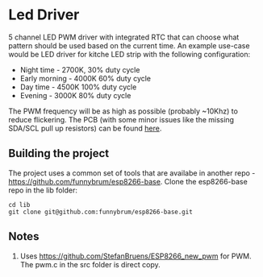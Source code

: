 # Led Driver

5 channel LED PWM driver with integrated RTC that can choose what pattern should be used based on the current time. An example use-case would be LED driver for kitche LED strip with the following configuration:
 * Night time - 2700K, 30% duty cycle
 * Early morning - 4000K 60% duty cycle
 * Day time - 4500K 100% duty cycle
 * Evening - 3000K 80% duty cycle

The PWM frequency will be as high as possible (probably ~10Khz) to reduce flickering. The PCB (with some minor issues like the missing SDA/SCL pull up resistors) can be found [here](https://easyeda.com/funnybrum/wifi-led-driver).

## Building the project

The project uses a common set of tools that are availabe in another repo - https://github.com/funnybrum/esp8266-base. Clone the esp8266-base repo in the lib folder:

```
cd lib
git clone git@github.com:funnybrum/esp8266-base.git
```

## Notes
1) Uses https://github.com/StefanBruens/ESP8266_new_pwm for PWM. The pwm.c in the src folder is direct copy.
